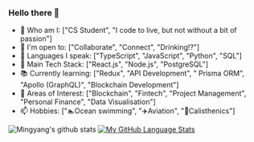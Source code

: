 ### Hello there 👋

- 🔭 Who am I: ["CS Student", "I code to live, but not without a bit of passion"]
- 🤝 I'm open to: ["Collaborate", "Connect", "Drinking!?"]
- 🌱 Languages I speak: ["TypeScript", "JavaScript", "Python", "SQL"]
- 🔨 Main Tech Stack: ["React.js", "Node.js", "PostgreSQL"]
- 📚 Currently learning: ["Redux", "API Development", " Prisma ORM", "Apollo (GraphQL)", "Blockchain Development"]
- 🤔 Areas of Interest: ["Blockchain", "Fintech", "Project Management", "Personal Finance", "Data Visualisation"]
- 📫 Hobbies: ["🏊Ocean swimming", "✈️Aviation", "💪Calisthenics"]


![Mingyang's github stats](https://github-readme-stats.vercel.app/api?username=Mingyang-Li&theme=tokyonight&show_icons=true&card_width=100%)
[![My GitHub Language Stats](https://github-readme-stats.vercel.app/api/top-langs/?username=Mingyang-Li&langs_count=6&theme=tokyonightshow_icons=true&card_width=100%)]()
